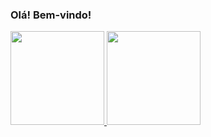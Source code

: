 ### Olá! Bem-vindo!

<div align="left">
<a href="https://github.com/bontempo">
<img height="150em" src="https://github-readme-stats.vercel.app/api?username=bontempo&show_icons=true&theme=dark&include_all_commits=true&count_private=true"/>
<img height="150em" src="https://github-readme-stats.vercel.app/api/top-langs/?username=bontempo&layout=compact&theme=dark"/>
</div>
